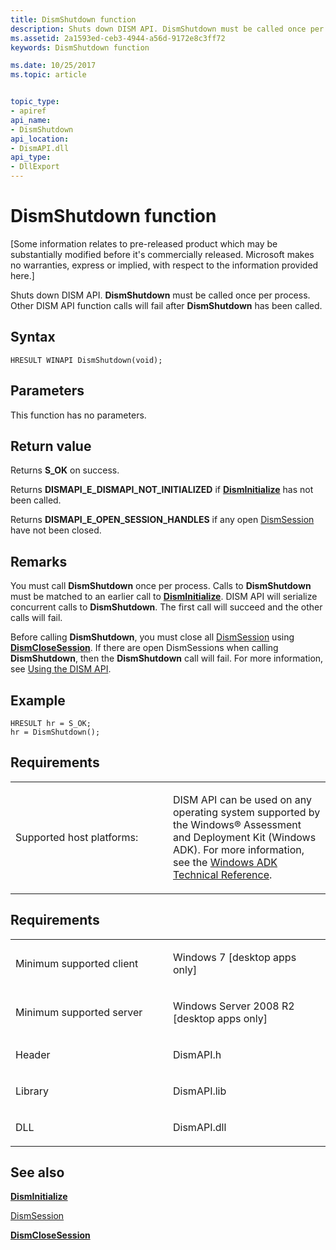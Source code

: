 ```yaml
---
title: DismShutdown function
description: Shuts down DISM API. DismShutdown must be called once per process.
ms.assetid: 2a1593ed-ceb3-4944-a56d-9172e8c3ff72
keywords: DismShutdown function

ms.date: 10/25/2017
ms.topic: article


topic_type: 
- apiref
api_name: 
- DismShutdown
api_location: 
- DismAPI.dll
api_type: 
- DllExport
---
```


# DismShutdown function


\[Some information relates to pre-released product which may be substantially modified before it's commercially released. Microsoft makes no warranties, express or implied, with respect to the information provided here.\]

Shuts down DISM API. **DismShutdown** must be called once per process. Other DISM API function calls will fail after **DismShutdown** has been called.

Syntax
---

```
HRESULT WINAPI DismShutdown(void);
```

Parameters
-------

This function has no parameters.

Return value
---------

Returns **S\_OK** on success.

Returns **DISMAPI\_E\_DISMAPI\_NOT\_INITIALIZED** if [**DismInitialize**](disminitialize-function.md) has not been called.

Returns **DISMAPI\_E\_OPEN\_SESSION\_HANDLES** if any open [DismSession](dismsession.md) have not been closed.

## <span id="Remarks"></span><span id="remarks"></span><span id="REMARKS"></span>Remarks


You must call **DismShutdown** once per process. Calls to **DismShutdown** must be matched to an earlier call to [**DismInitialize**](disminitialize-function.md). DISM API will serialize concurrent calls to **DismShutdown**. The first call will succeed and the other calls will fail.

Before calling **DismShutdown**, you must close all [DismSession](dismsession.md) using [**DismCloseSession**](dismclosesession-function.md). If there are open DismSessions when calling **DismShutdown**, then the **DismShutdown** call will fail. For more information, see [Using the DISM API](using-the-dism-api.md).

## <span id="Example"></span><span id="example"></span><span id="EXAMPLE"></span>Example


```
HRESULT hr = S_OK; 
hr = DismShutdown();
```

## <span id="Requirements"></span><span id="requirements"></span><span id="REQUIREMENTS"></span>Requirements


<table>
<colgroup>
<col width="50%" />
<col width="50%" />
</colgroup>
<tbody>
<tr class="odd">
<td><p>Supported host platforms:</p></td>
<td><p>DISM API can be used on any operating system supported by the Windows® Assessment and Deployment Kit (Windows ADK). For more information, see the <a href="http://go.microsoft.com/fwlink/?LinkId=206587" data-raw-source="[Windows ADK Technical Reference](http://go.microsoft.com/fwlink/?LinkId=206587)">Windows ADK Technical Reference</a>.</p></td>
</tr>
</tbody>
</table>

 

Requirements
---------

<table>
<colgroup>
<col width="50%" />
<col width="50%" />
</colgroup>
<tbody>
<tr class="odd">
<td><p>Minimum supported client</p></td>
<td><p>Windows 7 [desktop apps only]</p></td>
</tr>
<tr class="even">
<td><p>Minimum supported server</p></td>
<td><p>Windows Server 2008 R2 [desktop apps only]</p></td>
</tr>
<tr class="odd">
<td><p>Header</p></td>
<td>DismAPI.h</td>
</tr>
<tr class="even">
<td><p>Library</p></td>
<td>DismAPI.lib</td>
</tr>
<tr class="odd">
<td><p>DLL</p></td>
<td>DismAPI.dll</td>
</tr>
</tbody>
</table>

## <span id="see_also"></span>See also


[**DismInitialize**](disminitialize-function.md)

[DismSession](dismsession.md)

[**DismCloseSession**](dismclosesession-function.md)

 

 




